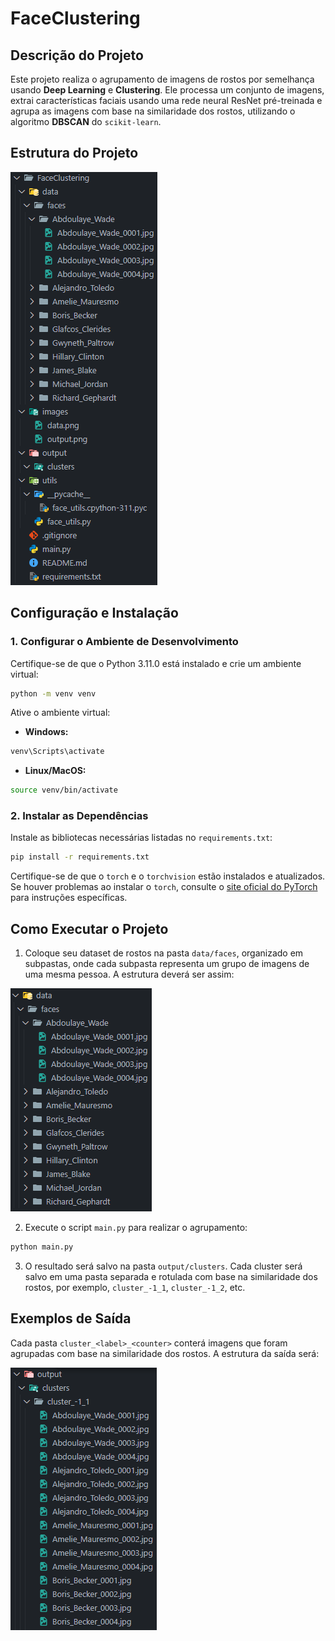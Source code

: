 # FaceClustering

## Descrição do Projeto

Este projeto realiza o agrupamento de imagens de rostos por semelhança usando **Deep Learning** e **Clustering**. Ele processa um conjunto de imagens, extrai características faciais usando uma rede neural ResNet pré-treinada e agrupa as imagens com base na similaridade dos rostos, utilizando o algoritmo **DBSCAN** do `scikit-learn`.

## Estrutura do Projeto

![Estrutura](./images/project.png)

## Configuração e Instalação

### 1. Configurar o Ambiente de Desenvolvimento

Certifique-se de que o Python 3.11.0 está instalado e crie um ambiente virtual:

```bash
python -m venv venv
```

Ative o ambiente virtual:

- **Windows:**

```bash
venv\Scripts\activate
```

- **Linux/MacOS:**

```bash
source venv/bin/activate
```

### 2. Instalar as Dependências

Instale as bibliotecas necessárias listadas no `requirements.txt`:

```bash
pip install -r requirements.txt
```

Certifique-se de que o `torch` e o `torchvision` estão instalados e atualizados. Se houver problemas ao instalar o `torch`, consulte o [site oficial do PyTorch](https://pytorch.org/) para instruções específicas.

## Como Executar o Projeto

1. Coloque seu dataset de rostos na pasta `data/faces`, organizado em subpastas, onde cada subpasta representa um grupo de imagens de uma mesma pessoa. A estrutura deverá ser assim:

![Estrutura](./images/data.png)

2. Execute o script `main.py` para realizar o agrupamento:

```bash
python main.py
```

3. O resultado será salvo na pasta `output/clusters`. Cada cluster será salvo em uma pasta separada e rotulada com base na similaridade dos rostos, por exemplo, `cluster_-1_1`, `cluster_-1_2`, etc.

## Exemplos de Saída

Cada pasta `cluster_<label>_<counter>` conterá imagens que foram agrupadas com base na similaridade dos rostos. A estrutura da saída será:

![Estrutura](./images/output.png)
